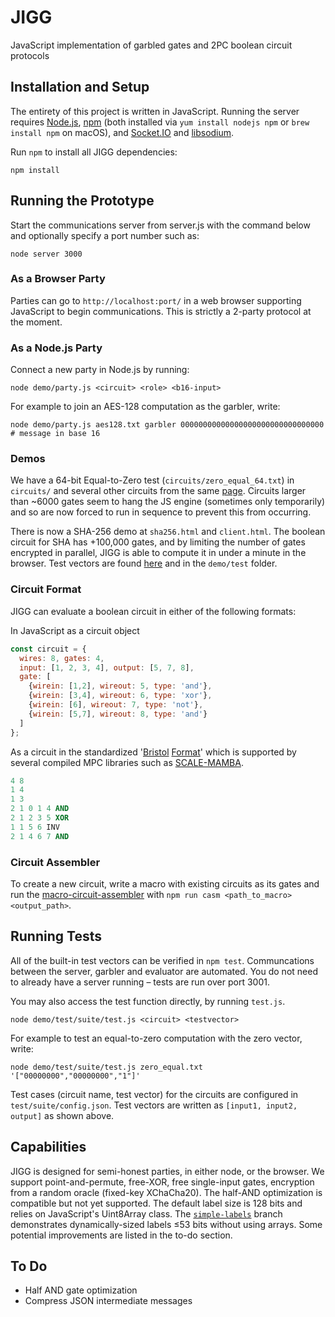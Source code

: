 # JIGG
JavaScript implementation of garbled gates and 2PC boolean circuit protocols

## Installation and Setup

The entirety of this project is written in JavaScript.  Running the server requires [Node.js](https://nodejs.org/en/), [npm](https://www.npmjs.com/) (both installed via `yum install nodejs npm` or `brew install npm` on macOS), and [Socket.IO](https://socket.io/) and [libsodium](https://www.npmjs.com/package/libsodium).

Run `npm` to install all JIGG dependencies:
```shell
npm install
```

## Running the Prototype

Start the communications server from server.js with the command below and optionally specify a port number such as:
```shell
node server 3000
```

### As a Browser Party
Parties can go to `http://localhost:port/` in a web browser supporting JavaScript to begin communications.  This is strictly a 2-party protocol at the moment.

### As a Node.js Party
Connect a new party in Node.js by running:
```shell
node demo/party.js <circuit> <role> <b16-input>
```
For example to join an AES-128 computation as the garbler, write:
```shell
node demo/party.js aes128.txt garbler 00000000000000000000000000000000  # message in base 16
```

### Demos
We have a 64-bit Equal-to-Zero test (`circuits/zero_equal_64.txt`) in `circuits/` and several other circuits from the same [page](https://homes.esat.kuleuven.be/~nsmart/MPC/).  Circuits larger than ~6000 gates seem to hang the JS engine (sometimes only temporarily) and so are now forced to run in sequence to prevent this from occurring.

There is now a SHA-256 demo at `sha256.html` and `client.html`.
The boolean circuit for SHA has +100,000 gates, and by limiting the number of gates encrypted in parallel, JIGG is able to compute it in under a minute in the browser.  Test vectors are found [here](https://homes.esat.kuleuven.be/~nsmart/MPC/sha-256-test.txt) and in the `demo/test` folder.

### Circuit Format
JIGG can evaluate a boolean circuit in either of the following formats:

In JavaScript as a circuit object
```javascript
const circuit = {
  wires: 8, gates: 4,
  input: [1, 2, 3, 4], output: [5, 7, 8],
  gate: [
    {wirein: [1,2], wireout: 5, type: 'and'},
    {wirein: [3,4], wireout: 6, type: 'xor'},
    {wirein: [6], wireout: 7, type: 'not'},
    {wirein: [5,7], wireout: 8, type: 'and'}
  ]
};
```

As a circuit in the standardized '[Bristol](https://homes.esat.kuleuven.be/~nsmart/MPC/) [Format](https://homes.esat.kuleuven.be/~nsmart/MPC/old-circuits.html)' which is supported by several compiled MPC libraries such as [SCALE-MAMBA](https://homes.esat.kuleuven.be/~nsmart/SCALE/).
```ada
4 8
1 4
1 3
2 1 0 1 4 AND
2 1 2 3 5 XOR
1 1 5 6 INV
2 1 4 6 7 AND
```

### Circuit Assembler
To create a new circuit, write a macro with existing circuits as its gates and run the [macro-circuit-assembler](https://github.com/wyatt-howe/macro-circuit-assembler/tree/casm) with `npm run casm <path_to_macro> <output_path>`.

<!--For example, `npm run-script casm circuits/macros/and8.casm circuits/and8.txt` assembles the 8-bit AND circuit.-->

## Running Tests

All of the built-in test vectors can be verified in `npm test`.  Communcations between the server, garbler and evaluator are automated.  You do not need to already have a server running – tests are run over port 3001.

You may also access the test function directly, by running `test.js`.
```shell
node demo/test/suite/test.js <circuit> <testvector>
```
For example to test an equal-to-zero computation with the zero vector, write:
```shell
node demo/test/suite/test.js zero_equal.txt '["00000000","00000000","1"]'
```

Test cases (circuit name, test vector) for the circuits are configured in `test/suite/config.json`.  Test vectors are written as `[input1, input2, output]` as shown above.

## Capabilities

JIGG is designed for semi-honest parties, in either node, or the browser.  We support point-and-permute, free-XOR, free single-input gates, encryption from a random oracle (fixed-key XChaCha20).  The half-AND optimization is compatible but not yet supported.  The default label size is 128 bits and relies on JavaScript's Uint8Array class.  The [`simple-labels`](https://github.com/wyatt-howe/jigg/tree/simple-labels) branch demonstrates dynamically-sized labels ≤53 bits without using arrays.  Some potential improvements are listed in the to-do section.

## To Do
- Half AND gate optimization
- Compress JSON intermediate messages
